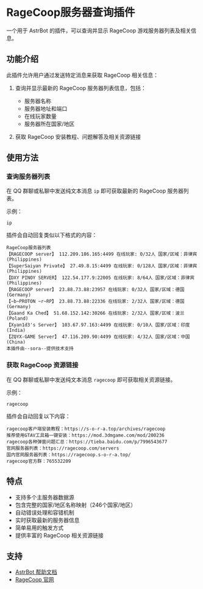# RageCoop服务器查询插件

一个用于 AstrBot 的插件，可以查询并显示 RageCoop 游戏服务器列表及相关信息。

## 功能介绍

此插件允许用户通过发送特定消息来获取 RageCoop 相关信息：

1. 查询并显示最新的 RageCoop 服务器列表信息，包括：
   - 服务器名称
   - 服务器地址和端口
   - 在线玩家数量
   - 服务器所在国家/地区

2. 获取 RageCoop 安装教程、问题解答及相关资源链接

## 使用方法

### 查询服务器列表

在 QQ 群聊或私聊中发送纯文本消息 `ip` 即可获取最新的 RageCoop 服务器列表。

示例：
```
ip
```

插件会自动回复类似以下格式的内容：

```
RageCoop服务器列表
【RAGECOOP server】 112.209.186.165:4499 在线玩家: 0/32人 国家/区域：菲律宾(Philippines)
【SuperSaiyan Private】 27.49.8.15:4499 在线玩家: 0/128人 国家/区域：菲律宾(Philippines)
【DXY PINOY SERVER】 122.54.177.9:22005 在线玩家: 8/64人 国家/区域：菲律宾(Philippines)
【RAGECOOP server】 23.88.73.88:23957 在线玩家: 0/32人 国家/区域：德国(Germany)
【~b~PROTON ~r~RP】 23.88.73.88:22336 在线玩家: 2/32人 国家/区域：德国(Germany)
【Gaand Ka Ched】 51.68.152.142:30266 在线玩家: 2/32人 国家/区域：波兰(Poland)
【Xyan1d3's Server】 103.67.97.163:4499 在线玩家: 0/10人 国家/区域：印度(India)
【ZQYX-GAME Server】 47.116.209.90:4499 在线玩家: 4/32人 国家/区域：中国(China)
本插件由--sora--提供技术支持
```

### 获取 RageCoop 资源链接

在 QQ 群聊或私聊中发送纯文本消息 `ragecoop` 即可获取相关资源链接。

示例：
```
ragecoop
```

插件会自动回复以下内容：
```
ragecoop客户端安装教程：https://s-o-r-a.top/archives/ragecoop
推荐使用GTAV工具箱一键安装：https://mod.3dmgame.com/mod/200236
ragecoop各种弹窗问题汇总：https://tieba.baidu.com/p/7996543677
官网服务器列表：https://ragecoop.com/servers
国内官网服务器列表：https://ragecoop.s-o-r-a.top/
ragecoop官方群：765532209
```

## 特点

- 支持多个主服务器数据源
- 包含完整的国家/地区名称映射（246个国家/地区）
- 自动错误处理和容错机制
- 实时获取最新的服务器信息
- 简单易用的触发方式
- 提供丰富的 RageCoop 相关资源链接

## 支持

- [AstrBot 帮助文档](https://astrbot.app)
- [RageCoop 官网](https://ragecoop.com/)